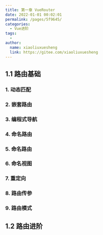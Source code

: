 ```yaml
---
title: 第一章 VueRouter
date: 2022-01-01 00:02:01
permalink: /pages/5f9645/
categories:
  - Vue进阶
tags:
  - 
author: 
  name: xiaoliuxuesheng
  link: https://gitee.com/xiaoliuxuesheng
---
```


## 1.1 路由基础

### 1. 动态匹配

### 2. 嵌套路由

### 3. 编程式导航

### 4. 命名路由

### 5. 命名路由

### 6. 命名视图

### 7. 重定向

### 8. 路由传参

### 9. 路由模式

## 1.2 路由进阶

